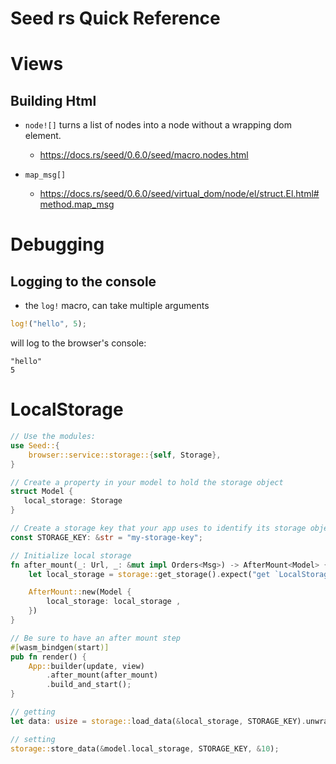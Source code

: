 # Seed rs Quick Reference

# Views

## Building Html

 - `node![]` turns a list of nodes into a node without a wrapping dom element.
   - https://docs.rs/seed/0.6.0/seed/macro.nodes.html
 
 - `map_msg[]`
   - https://docs.rs/seed/0.6.0/seed/virtual_dom/node/el/struct.El.html#method.map_msg

# Debugging
## Logging to the console
 - the `log!` macro, can take multiple arguments
```rust
log!("hello", 5);
```
will log to the browser's console:
```
"hello"
5
```

# LocalStorage
```rust
// Use the modules:
use Seed::{
    browser::service::storage::{self, Storage},
}

// Create a property in your model to hold the storage object
struct Model {
   local_storage: Storage
}

// Create a storage key that your app uses to identify its storage object
const STORAGE_KEY: &str = "my-storage-key";

// Initialize local storage
fn after_mount(_: Url, _: &mut impl Orders<Msg>) -> AfterMount<Model> {
    let local_storage = storage::get_storage().expect("get `LocalStorage`");

    AfterMount::new(Model {
        local_storage: local_storage ,
    })
}

// Be sure to have an after mount step
#[wasm_bindgen(start)]
pub fn render() {
    App::builder(update, view)
        .after_mount(after_mount)
        .build_and_start();
}

// getting
let data: usize = storage::load_data(&local_storage, STORAGE_KEY).unwrap_or(5);

// setting
storage::store_data(&model.local_storage, STORAGE_KEY, &10);


```
